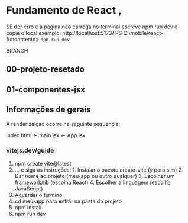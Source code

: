 # Fundamento de React ,

SE der erro e a pagina não carrega no terminal escreve npm run dev e copie o local exemplo: http://localhost:5173/
PS C:\mobile\react-fundamento> ``npm run dev``

BRANCH
## 00-projeto-resetado
## 01-componentes-jsx

## Informações de gerais 

A renderizalçao ocorre na seguinte sequencia:

index.html <- main.jsx <- App.jsx




















### vitejs.dev/guide
1. npm create vite@latest
2. ... e siga as instruções:
        1. Instalar o pacote create-vite (y para sim)
        2. Dar nome ao projeto (meu-app ou outro qualquer)
        3. Escolher um framework/lib (escolha React)
        4. Escolher a linguagem (escolha JavaScript)
3. Aguardar o término
4. cd meu-app para entrar na pasta do projeto
5. npm install
6. npm run dev

